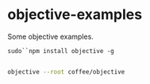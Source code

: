 # objective-examples

Some objective examples.<br />

`sudo``npm install objective -g`

```bash

objective --root coffee/objective

```
